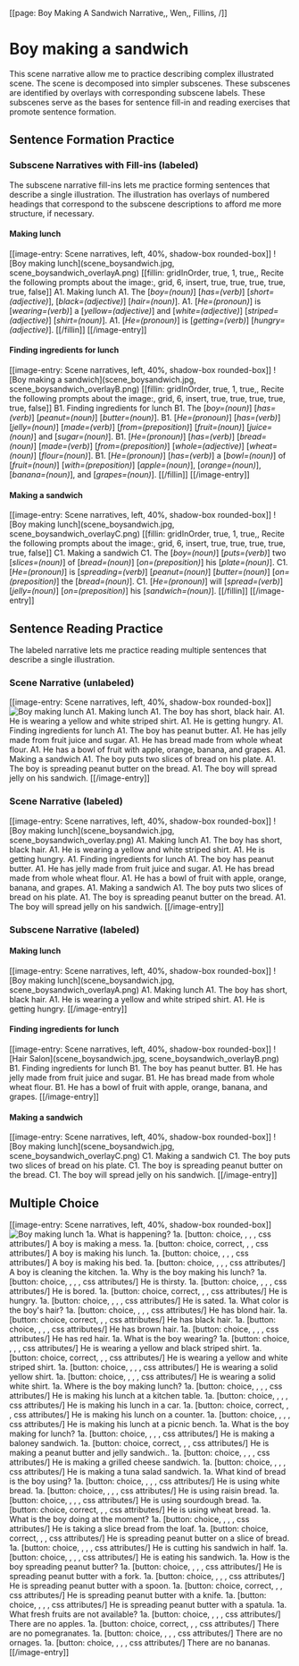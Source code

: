 [[page: Boy Making A Sandwich Narrative,, Wen,, Fillins, /]]
# Boy making a sandwich
This scene narrative allow me to practice describing complex illustrated scene. The scene is decomposed into simpler subscenes. These subscenes are identified by overlays with corresponding subscene labels. These subscenes serve as the bases for sentence fill-in and reading exercises that promote sentence formation.
## Sentence Formation Practice
### Subscene Narratives with Fill-ins (labeled)
The subscene narrative fill-ins lets me practice forming sentences that describe a single illustration. The illustration has overlays of numbered headings that correspond to the subscene descriptions to afford me more structure, if necessary.
#### Making lunch
[[image-entry: Scene narratives, left, 40%, shadow-box rounded-box]]
![Boy making lunch](scene_boysandwich.jpg, scene_boysandwich_overlayA.png)
[[fillin: gridInOrder, true, 1, true,, Recite the following prompts about the image:, grid, 6, insert, true, true, true, true, true, false]]
A1. Making lunch
  A1. The [_boy=(noun)_] [_has=(verb)_] [_short=(adjective)_], [_black=(adjective)_] [_hair=(noun)_].
  A1. [_He=(pronoun)_] is [_wearing=(verb)_] a [_yellow=(adjective)_] and [_white=(adjective)_] [_striped=(adjective)_] [_shirt=(noun)_].
  A1. [_He=(pronoun)_] is [_getting=(verb)_] [_hungry=(adjective)_].
[[/fillin]]
[[/image-entry]]
#### Finding ingredients for lunch
[[image-entry: Scene narratives, left, 40%, shadow-box rounded-box]]
![Boy making a sandwich](scene_boysandwich.jpg, scene_boysandwich_overlayB.png)
[[fillin: gridInOrder, true, 1, true,, Recite the following prompts about the image:, grid, 6, insert, true, true, true, true, true, false]]
B1. Finding ingredients for lunch
  B1. The [_boy=(noun)_] [_has=(verb)_] [_peanut=(noun)_] [_butter=(noun)_].
  B1. [_He=(pronoun)_] [_has=(verb)_] [_jelly=(noun)_] [_made=(verb)_] [_from=(preposition)_] [_fruit=(noun)_] [_juice=(noun)_] and [_sugar=(noun)_]. 
  B1. [_He=(pronoun)_] [_has=(verb)_] [_bread=(noun)_] [_made=(verb)_] [_from=(preposition)_] [_whole=(adjective)_] [_wheat=(noun)_] [_flour=(noun)_].
  B1. [_He=(pronoun)_] [_has=(verb)_] a [_bowl=(noun)_] of [_fruit=(noun)_] [_with=(preposition)_] [_apple=(noun)_], [_orange=(noun)_], [_banana=(noun)_], and [_grapes=(noun)_].
[[/fillin]]
[[/image-entry]]
#### Making a sandwich
[[image-entry: Scene narratives, left, 40%, shadow-box rounded-box]]
![Boy making lunch](scene_boysandwich.jpg, scene_boysandwich_overlayC.png)
[[fillin: gridInOrder, true, 1, true,, Recite the following prompts about the image:, grid, 6, insert, true, true, true, true, true, false]]
C1. Making a sandwich
  C1. The [_boy=(noun)_] [_puts=(verb)_] two [_slices=(noun)_] of [_bread=(noun)_] [_on=(preposition)_] his [_plate=(noun)_].
  C1. [_He=(pronoun)_] is [_spreading=(verb)_] [_peanut=(noun)_] [_butter=(noun)_] [_on=(preposition)_] the [_bread=(noun)_].
  C1. [_He=(pronoun)_] will [_spread=(verb)_] [_jelly=(noun)_] [_on=(preposition)_] his [_sandwich=(noun)_].
[[/fillin]]
[[/image-entry]]
## Sentence Reading Practice
The labeled narrative lets me practice reading multiple sentences that describe a single illustration.
### Scene Narrative (unlabeled)
[[image-entry: Scene narratives, left, 40%, shadow-box rounded-box]]
![Boy making lunch](scene_boysandwich.jpg)
A1. Making lunch
  A1. The boy has short, black hair.
  A1. He is wearing a yellow and white striped shirt.
  A1. He is getting hungry.
A1. Finding ingredients for lunch
  A1. The boy has peanut butter.
  A1. He has jelly made from fruit juice and sugar. 
  A1. He has bread made from whole wheat flour.
  A1. He has a bowl of fruit with apple, orange, banana, and grapes.
A1. Making a sandwich
  A1. The boy puts two slices of bread on his plate.
  A1. The boy is spreading peanut butter on the bread.
  A1. The boy will spread jelly on his sandwich.
[[/image-entry]]
### Scene Narrative (labeled)
[[image-entry: Scene narratives, left, 40%, shadow-box rounded-box]]
![Boy making lunch](scene_boysandwich.jpg, scene_boysandwich_overlay.png)
A1. Making lunch
  A1. The boy has short, black hair.
  A1. He is wearing a yellow and white striped shirt.
  A1. He is getting hungry.
A1. Finding ingredients for lunch
  A1. The boy has peanut butter.
  A1. He has jelly made from fruit juice and sugar. 
  A1. He has bread made from whole wheat flour.
  A1. He has a bowl of fruit with apple, orange, banana, and grapes.
A1. Making a sandwich
  A1. The boy puts two slices of bread on his plate.
  A1. The boy is spreading peanut butter on the bread.
  A1. The boy will spread jelly on his sandwich.
[[/image-entry]]
### Subscene Narrative (labeled)
#### Making lunch
[[image-entry: Scene narratives, left, 40%, shadow-box rounded-box]]
![Boy making lunch](scene_boysandwich.jpg, scene_boysandwich_overlayA.png)
A1. Making lunch
  A1. The boy has short, black hair.
  A1. He is wearing a yellow and white striped shirt.
  A1. He is getting hungry.
[[/image-entry]]
#### Finding ingredients for lunch
[[image-entry: Scene narratives, left, 40%, shadow-box rounded-box]]
![Hair Salon](scene_boysandwich.jpg, scene_boysandwich_overlayB.png)
B1. Finding ingredients for lunch
  B1. The boy has peanut butter.
  B1. He has jelly made from fruit juice and sugar. 
  B1. He has bread made from whole wheat flour.
  B1. He has a bowl of fruit with apple, orange, banana, and grapes.
[[/image-entry]]
#### Making a sandwich
[[image-entry: Scene narratives, left, 40%, shadow-box rounded-box]]
![Boy making lunch](scene_boysandwich.jpg, scene_boysandwich_overlayC.png)
C1. Making a sandwich
  C1. The boy puts two slices of bread on his plate.
  C1. The boy is spreading peanut butter on the bread.
  C1. The boy will spread jelly on his sandwich.
[[/image-entry]]
## Multiple Choice
[[image-entry: Scene narratives, left, 40%, shadow-box rounded-box]]
![Boy making lunch](scene_boysandwich.jpg)
1a. What is happening?
  1a. [button: choice, , , , css attributes/] A boy is making a mess.
  1a. [button: choice, correct, , , css attributes/] A boy is making his lunch.
  1a. [button: choice, , , , css attributes/] A boy is making his bed.
  1a. [button: choice, , , , css attributes/] A boy is cleaning the kitchen. 
1a. Why is the boy making his lunch?
  1a. [button: choice, , , , css attributes/] He is thirsty.
  1a. [button: choice, , , , css attributes/] He is bored.
  1a. [button: choice, correct, , , css attributes/] He is hungry.
  1a. [button: choice, , , , css attributes/] He is sated.
1a. What color is the boy's hair?
  1a. [button: choice, , , , css attributes/] He has blond hair.
  1a. [button: choice, correct, , , css attributes/] He has black hair.
  1a. [button: choice, , , , css attributes/] He has brown hair.
  1a. [button: choice, , , , css attributes/] He has red hair.
1a. What is the boy wearing?
  1a. [button: choice, , , , css attributes/] He is wearing a yellow and black striped shirt.
  1a. [button: choice, correct, , , css attributes/] He is wearing a yellow and white striped shirt.
  1a. [button: choice, , , , css attributes/] He is wearing a solid yellow shirt.
  1a. [button: choice, , , , css attributes/] He is wearing a solid white shirt.
1a. Where is the boy making lunch?
  1a. [button: choice, , , , css attributes/] He is making his lunch at a kitchen table.
  1a. [button: choice, , , , css attributes/] He is making his lunch in a car.
  1a. [button: choice, correct, , , css attributes/] He is making his lunch on a counter.
  1a. [button: choice, , , , css attributes/] He is making his lunch at a picnic bench.
1a. What is the boy making for lunch?
  1a. [button: choice, , , , css attributes/] He is making a baloney sandwich.
  1a. [button: choice, correct, , , css attributes/] He is making a peanut butter and jelly sandwich..
  1a. [button: choice, , , , css attributes/] He is making a grilled cheese sandwich.
  1a. [button: choice, , , , css attributes/] He is making a tuna salad sandwich.
1a. What kind of bread is the boy using?
  1a. [button: choice, , , , css attributes/] He is using white bread.
  1a. [button: choice, , , , css attributes/] He is using raisin bread.
  1a. [button: choice, , , , css attributes/] He is using sourdough bread.
  1a. [button: choice, correct, , , css attributes/] He is using wheat bread.
1a. What is the boy doing at the moment?
  1a. [button: choice, , , , css attributes/] He is taking a slice bread from the loaf.
  1a. [button: choice, correct, , , css attributes/] He is spreading peanut butter on a slice of bread.
  1a. [button: choice, , , , css attributes/] He is cutting his sandwich in half.
  1a. [button: choice, , , , css attributes/] He is eating his sandwich.
1a. How is the boy spreading peanut butter?
  1a. [button: choice, , , , css attributes/] He is spreading peanut butter with a fork.
  1a. [button: choice, , , , css attributes/] He is spreading peanut butter with a spoon.
  1a. [button: choice, correct, , , css attributes/] He is spreading peanut butter with a knife.
  1a. [button: choice, , , , css attributes/] He is spreading peanut butter with a spatula.
1a. What fresh fruits are not available?
  1a. [button: choice, , , , css attributes/] There are no apples.
  1a. [button: choice, correct, , , css attributes/] There are no pomegranates.
  1a. [button: choice, , , , css attributes/] There are no ornages.
  1a. [button: choice, , , , css attributes/] There are no bananas.
[[/image-entry]]
